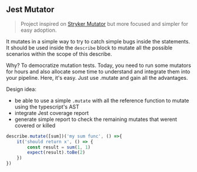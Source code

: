 ## Jest Mutator

> Project inspired on [Stryker Mutator](https://stryker-mutator.io/) but more focused and simpler for easy adoption.

It mutates in a simple way to try to catch simple bugs inside the statements. It should be used inside the `describe` block to mutate all the possible scenarios within the scope of this describe.

Why? To democratize mutation tests. Today, you need to run some mutators for hours and also allocate some time to understand and integrate them into your pipeline. Here, it's easy. Just use .mutate and gain all the advantages.

Design idea:
- be able to use a simple `.mutate` with all the reference function to mutate using the typescript's AST
- integrate Jest coverage report
- generate simple report to check the remaining mutates that werent covered or killed

```ts
describe.mutate([sum])('my sum func', () =>{
    it('should return x', () => {
        const result = sum(1, 1)
        expect(result).toBe(2)
    })
})
```
